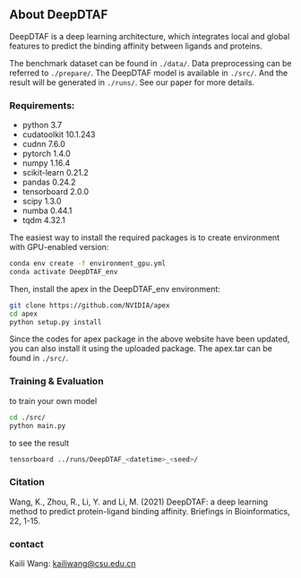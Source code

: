 ## About DeepDTAF

DeepDTAF is a deep learning architecture, which integrates local and global features to predict the binding affinity between ligands and proteins.  

The benchmark dataset can be found in `./data/`. Data preprocessing can be referred to `./prepare/`. The DeepDTAF model is available in `./src/`. And the result will be generated in `./runs/`. See our paper for more details.

### Requirements:
- python 3.7
- cudatoolkit 10.1.243
- cudnn 7.6.0
- pytorch 1.4.0
- numpy 1.16.4
- scikit-learn 0.21.2
- pandas 0.24.2
- tensorboard 2.0.0
- scipy 1.3.0
- numba 0.44.1
- tqdm 4.32.1

The easiest way to install the required packages is to create environment with GPU-enabled version:
```bash
conda env create -f environment_gpu.yml
conda activate DeepDTAF_env
```

Then, install the apex in the DeepDTAF_env environment:
```bash
git clone https://github.com/NVIDIA/apex
cd apex
python setup.py install
```
Since the codes for apex package in the above website have been updated, you can also install it using the uploaded package. The apex.tar can be found in `./src/`.  


### Training & Evaluation

to train your own model
```bash
cd ./src/
python main.py
```
to see the result
```bash
tensorboard ../runs/DeepDTAF_<datetime>_<seed>/
```

### Citation
Wang, K., Zhou, R., Li, Y. and Li, M. (2021) DeepDTAF: a deep learning method to predict protein-ligand binding affinity. Briefings in Bioinformatics, 22, 1-15.

### contact
Kaili Wang: kailiwang@csu.edu.cn
